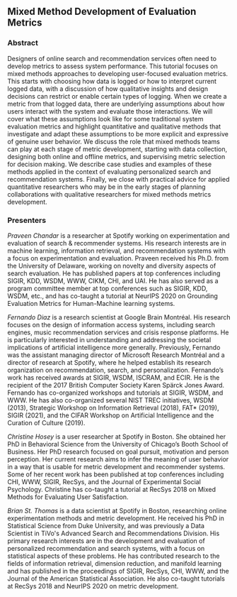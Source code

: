 ## Mixed Method Development of Evaluation Metrics



### Abstract

Designers of online search and recommendation services often need to develop metrics to assess system performance.  This tutorial focuses on mixed methods approaches to developing user-focused evaluation metrics. This starts with choosing how data is logged or how to interpret current logged data, with a discussion of how qualitative insights and design decisions can restrict or enable certain types of logging. When we create a metric from that logged data, there are underlying assumptions about how users interact with the system and evaluate those interactions. We will cover what these assumptions look like for some traditional system evaluation metrics and highlight quantitative and qualitative methods that investigate and adapt these assumptions to be more explicit and expressive of genuine user behavior. We discuss the role that mixed methods teams can play at each stage of metric development, starting with data collection, designing both online and offline metrics, and supervising metric selection for decision making. We describe case studies and examples of these methods applied in the context of evaluating personalized search and recommendation systems. Finally, we close with practical advice for applied quantitative researchers who may be in the early stages of planning collaborations with qualitative researchers for mixed methods metrics development.

### Presenters

*Praveen Chandar* is a researcher at Spotify working on experimentation and evaluation of search \& recommender systems. His research interests are in machine learning, information retrieval, and recommendation systems with a focus on experimentation and evaluation. Praveen received his Ph.D. from the University of Delaware, working on novelty and diversity aspects of search evaluation.  He has published papers at top conferences including SIGIR, KDD, WSDM, WWW, CIKM, CHI, and UAI. He has also served as a program committee member at top conferences such as SIGIR, KDD, WSDM, etc., and has co-taught a tutorial at NeurIPS 2020 on Grounding Evaluation Metrics for Human-Machine learning systems. 

*Fernando Diaz* is a research scientist at Google Brain Montréal. His research focuses on the design of information access systems, including search engines, music recommendation services and crisis response platforms. He is particularly interested in understanding and addressing the societal implications of artificial intelligence more generally. Previously, Fernando was the assistant managing director of Microsoft Research Montréal and a director of research at Spotify, where he helped establish its research organization on recommendation, search, and personalization. Fernando’s work has received awards at SIGIR, WSDM, ISCRAM, and ECIR. He is the recipient of the 2017 British Computer Society Karen Spärck Jones Award. Fernando has co-organized workshops and tutorials at SIGIR, WSDM, and WWW. He has also co-organized several NIST TREC initiatives, WSDM (2013), Strategic Workshop on Information Retrieval (2018), FAT* (2019), SIGIR (2021), and the CIFAR Workshop on Artificial Intelligence and the Curation of Culture (2019).    

*Christine Hosey* is a user researcher at Spotify in Boston. She obtained her PhD in Behavioral Science from the University of Chicago’s Booth School of Business. Her PhD research focused on goal pursuit, motivation and person perception. Her current research aims to infer the meaning of user behavior in a way that is usable for metric development and recommender systems. Some of her recent work has been published at top conferences including CHI, WWW, SIGIR, RecSys, and the Journal of Experimental Social Psychology. Christine has co-taught a tutorial at RecSys 2018 on Mixed Methods for Evaluating User Satisfaction. 

*Brian St. Thomas* is a data scientist at Spotify in Boston, researching online experimentation methods and metric development. He received his PhD in Statistical Science from Duke University, and was previously a Data Scientist in TiVo's Advanced Search and Recommendations Division. His primary research interests are in the development and evaluation of personalized recommendation and search systems, with a focus on statistical aspects of these problems. He has contributed research to the fields of information retrieval, dimension reduction, and manifold learning and has published in the proceedings of SIGIR, RecSys, CHI, WWW, and the Journal of the American Statistical Association. He also co-taught tutorials at RecSys 2018 and NeurIPS 2020 on metric development.


<!-- 
```markdown
Syntax highlighted code block

# Header 1
## Header 2
### Header 3

- Bulleted
- List

1. Numbered
2. List

**Bold** and _Italic_ and `Code` text

[Link](url) and ![Image](src)
```

For more details see [GitHub Flavored Markdown](https://guides.github.com/features/mastering-markdown/).

### Jekyll Themes

Your Pages site will use the layout and styles from the Jekyll theme you have selected in your [repository settings](https://github.com/kdd2021-mixedmethods/kdd2021-mixedmethods.github.io/settings/pages). The name of this theme is saved in the Jekyll `_config.yml` configuration file.

### Support or Contact

Having trouble with Pages? Check out our [documentation](https://docs.github.com/categories/github-pages-basics/) or [contact support](https://support.github.com/contact) and we’ll help you sort it out. -->
